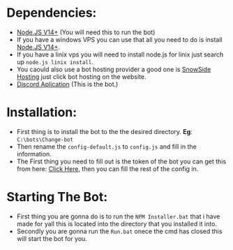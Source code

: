 # Dependencies:

- [Node.JS V14+](https://nodejs.org/download/release/v14.19.0/) (You will need this to run the bot)
- If you have a windows VPS you can use that all you need to do is install [Node.JS V14+](https://nodejs.org/download/release/v14.19.0/).
- If you have a linix vps you will need to install node.js for linix just search up `node.js linix install`.
- You caould also use a bot hosting provider a good one is [SnowSide Hosting](https://snowsidehosting.com) just click bot hosting on the website.
- [Discord Aplication](https://discord.com/developers/applications) (This is the bot.)

# Installation:

- First thing is to install the bot to the the desired directory. **Eg**: `C:\bots\Change-bot`
- Then rename the `config-default.js` to `config.js` and fill in the information.
- The First thing you need to fill out is the token of the bot you can get this from here: [Click Here](https://discord.com/developers/applications), then you can fill the rest of the config in.

# Starting The Bot:

- First thing you are gonna do is to run the `NPM Installer.bat` that i have made for yall this is located into the directory that you installed it into.
- Secondly you are gonna run the `Run.bat` onece the cmd has closed this will start the bot for you.